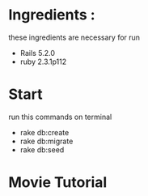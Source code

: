 # Ingredients :
 these ingredients are necessary for run
- Rails 5.2.0
- ruby 2.3.1p112

# Start
  run this commands on terminal
 - rake db:create
 - rake db:migrate
 - rake db:seed

# Movie Tutorial
 
